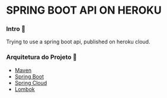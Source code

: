 # SPRING BOOT API ON HEROKU

### Intro :page_facing_up:

Trying to use a spring boot api, published on heroku cloud.

### Arquitetura do Projeto :wrench:
- [Maven](https://maven.apache.org/guides/index.html)
- [Spring Boot](https://spring.io/projects/spring-boot)
- [Spring Cloud](https://spring.io/projects/spring-cloud)
- [Lombok](https://projectlombok.org/setup/maven)